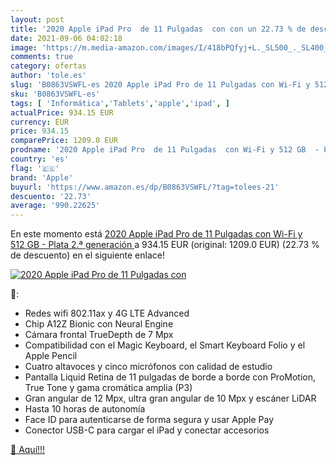 ```yaml
---
layout: post
title: '2020 Apple iPad Pro  de 11 Pulgadas  con con un 22.73 % de descuento'
date: 2021-09-06 04:02:18
image: 'https://m.media-amazon.com/images/I/418bPQfyj+L._SL500_._SL400_.jpg'
comments: true
category: ofertas
author: 'tole.es'
slug: 'B0863VSWFL-es 2020 Apple iPad Pro de 11 Pulgadas con Wi-Fi y 512 GB -...'
sku: 'B0863VSWFL-es'
tags: [ 'Informática','Tablets','apple','ipad', ]
actualPrice: 934.15 EUR
currency: EUR
price: 934.15
comparePrice: 1209.0 EUR
prodname: '2020 Apple iPad Pro  de 11 Pulgadas  con Wi-Fi y 512 GB  - Plata  2.ª generación '
country: 'es'
flag: '🇪🇸'
brand: 'Apple'
buyurl: 'https://www.amazon.es/dp/B0863VSWFL/?tag=tolees-21'
descuento: '22.73'
average: '990.22625'
---
```


En este momento está [2020 Apple iPad Pro  de 11 Pulgadas  con Wi-Fi y 512 GB  - Plata  2.ª generación ](https://www.amazon.es/dp/B0863VSWFL/?tag=tolees-21) a 934.15 EUR (original: 1209.0 EUR) (22.73 %  de descuento) en el siguiente enlace!

[![2020 Apple iPad Pro  de 11 Pulgadas  con](https://m.media-amazon.com/images/I/418bPQfyj+L._SL500_._SL400_.jpg)](https://www.amazon.es/dp/B0863VSWFL/?tag=tolees-21)

🔎:

- Redes wifi 802.11ax y 4G LTE Advanced
- Chip A12Z Bionic con Neural Engine
- Cámara frontal TrueDepth de 7 Mpx
- Compatibilidad con el Magic Keyboard, el Smart Keyboard Folio y el Apple Pencil
- Cuatro altavoces y cinco micrófonos con calidad de estudio
- Pantalla Liquid Retina de 11 pulgadas de borde a borde con ProMotion, True Tone y gama cromática amplia (P3)
- Gran angular de 12 Mpx, ultra gran angular de 10 Mpx y escáner LiDAR
- Hasta 10 horas de autonomía
- Face ID para autenticarse de forma segura y usar Apple Pay
- Conector USB-C para cargar el iPad y conectar accesorios

[🛒 Aquí!!!](https://www.amazon.es/dp/B0863VSWFL/?tag=tolees-21)
